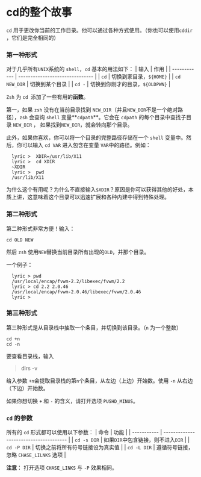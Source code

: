 # cd的整个故事

`cd` 用于更改你当前的工作目录。他可以通过各种方式使用。（你也可以使用`cddir` ，它们是完全相同的）

### 第一种形式

对于几乎所有`UNIX`系统的 `shell`，`cd` 基本的用法如下：
| 输入         | 作用                            |
| ------------ | ------------------------------- |
| `cd`         | 切换到家目录，`${HOME}`         |
| `cd NEW_DIR` | 切换到某个目录                  |
| `cd -`       | 切换到你刚才的目录，`${OLDPWN}` |

`Zsh` 为 `cd `添加了一些有用的**函数**。

第一，如果 `zsh` 没有在当前目录找到 `NEW_DIR`（并且`NEW_DIR`不是一个绝对路径），`zsh` 会查询 `shell` 变量**`cdpath`**。它会在 `cdpath` 的每个目录中查找子目录 `NEW_DIR` ， 如果找到`NEW_DIR`，就会转向那个目录。

此外，如果你喜欢，你可以将一个目录的完整路径存储在一个 `shell` 变量中。然后，你可以输入 `cd VAR` 进入包含在变量 `VAR`中的路径。例如：

```shell
  lyric >  XDIR=/usr/lib/X11
  lyric >  cd XDIR
  ~XDIR
  lyric >  pwd
  /usr/lib/X11
```

为什么这个有用呢？为什么不直接输入`$XDIR`？原因是你可以获得其他的好处，本质上讲，这意味着这个目录可以迅速扩展和各种内建中得到特殊处理。

### 第二种形式

第二种形式非常方便！输入：

```shell
cd OLD NEW
```

然后 `zsh` 使用`NEW`替换当前目录所有出现的`OLD`，并那个目录。

一个例子：

```shell
  lyric > pwd
  /usr/local/encap/fvwm-2.2/libexec/fvwm/2.2
  lyric > cd 2.2 2.0.46
  /usr/local/encap/fvwm-2.0.46/libexec/fvwm/2.0.46
  lyric > 
```

### 第三种形式

第三种形式是从目录栈中抽取一个条目，并切换到该目录。（`n` 为一个整数）

```shell
cd +n
cd -n
```

要查看目录栈，输入

> dirs -v

给入参数 `+n`会提取目录栈的第`n`个条目，从左边（上边）开始数。使用 `-n` 从右边（下边）开始数。

如果你想切换 `+` 和 `-` 的含义，请打开选项 `PUSHD_MINUS`。

### `cd` 的参数

所有的 `cd` 形式都可以使用以下参数：
| 命令        | 功能                                   |
| ----------- | -------------------------------------- |
| `cd -s DIR` | 如果`DIR`中包含链接，则不进入`DIR`     |
| `cd -P DIR` | 切换之前将所有符号链接设为真实值       |
| `cd -L DIR` | 遵循符号链接，忽略 `CHASE_LILNKS` 选项 |

**注意**： 打开选项 `CHASE_LINKS` 与 `-P` 效果相同。